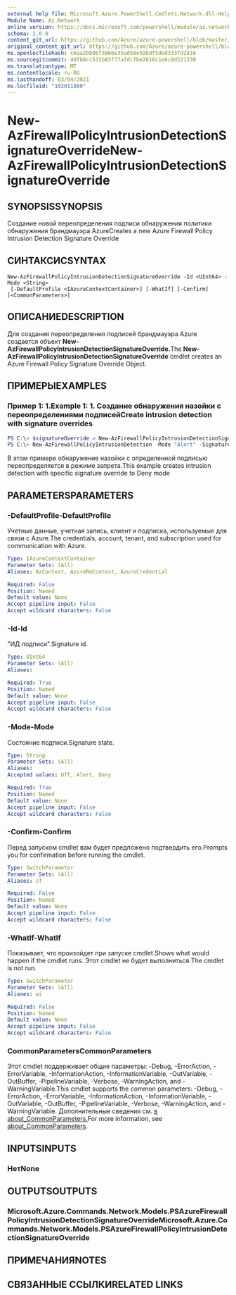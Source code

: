 ```yaml
---
external help file: Microsoft.Azure.PowerShell.Cmdlets.Network.dll-Help.xml
Module Name: Az.Network
online version: https://docs.microsoft.com/powershell/module/az.network/new-azfirewallpolicyintrusiondetectionsignatureoverride
schema: 2.0.0
content_git_url: https://github.com/Azure/azure-powershell/blob/master/src/Network/Network/help/New-AzFirewallPolicyIntrusionDetectionSignatureOverride.md
original_content_git_url: https://github.com/Azure/azure-powershell/blob/master/src/Network/Network/help/New-AzFirewallPolicyIntrusionDetectionSignatureOverride.md
ms.openlocfilehash: c6aa2bb9bf3866e35ad59e59bdf5ded333fd2816
ms.sourcegitcommit: 4dfb0cc533b83f77afdcfbe2618c1e6c8d221330
ms.translationtype: MT
ms.contentlocale: ru-RU
ms.lasthandoff: 03/04/2021
ms.locfileid: "102011880"
---
```

# <span data-ttu-id="2723f-101">New-AzFirewallPolicyIntrusionDetectionSignatureOverride</span><span class="sxs-lookup"><span data-stu-id="2723f-101">New-AzFirewallPolicyIntrusionDetectionSignatureOverride</span></span>

## <span data-ttu-id="2723f-102">SYNOPSIS</span><span class="sxs-lookup"><span data-stu-id="2723f-102">SYNOPSIS</span></span>
<span data-ttu-id="2723f-103">Создание новой переопределения подписи обнаружения политики обнаружения брандмауэра Azure</span><span class="sxs-lookup"><span data-stu-id="2723f-103">Creates a new Azure Firewall Policy Intrusion Detection Signature Override</span></span>

## <span data-ttu-id="2723f-104">СИНТАКСИС</span><span class="sxs-lookup"><span data-stu-id="2723f-104">SYNTAX</span></span>

```
New-AzFirewallPolicyIntrusionDetectionSignatureOverride -Id <UInt64> -Mode <String>
 [-DefaultProfile <IAzureContextContainer>] [-WhatIf] [-Confirm] [<CommonParameters>]
```

## <span data-ttu-id="2723f-105">ОПИСАНИЕ</span><span class="sxs-lookup"><span data-stu-id="2723f-105">DESCRIPTION</span></span>
<span data-ttu-id="2723f-106">Для создания переопределения подписей брандмауэра Azure создается объект **New-AzFirewallPolicyIntrusionDetectionSignatureOverride.**</span><span class="sxs-lookup"><span data-stu-id="2723f-106">The **New-AzFirewallPolicyIntrusionDetectionSignatureOverride** cmdlet creates an Azure Firewall Policy Signature Override Object.</span></span>

## <span data-ttu-id="2723f-107">ПРИМЕРЫ</span><span class="sxs-lookup"><span data-stu-id="2723f-107">EXAMPLES</span></span>

### <span data-ttu-id="2723f-108">Пример 1: 1.</span><span class="sxs-lookup"><span data-stu-id="2723f-108">Example 1: 1.</span></span> <span data-ttu-id="2723f-109">Создание обнаружения назойки с переопределениями подписей</span><span class="sxs-lookup"><span data-stu-id="2723f-109">Create intrusion detection with signature overrides</span></span>
```powershell
PS C:\> $signatureOverride = New-AzFirewallPolicyIntrusionDetectionSignatureOverride -Id "123456798" -Mode "Deny"
PS C:\> New-AzFirewallPolicyIntrusionDetection -Mode "Alert" -SignatureOverride $signatureOverride
```
<span data-ttu-id="2723f-110">В этом примере обнаружение назойки с определенной подписью переопределяется в режиме запрета.</span><span class="sxs-lookup"><span data-stu-id="2723f-110">This example creates intrusion detection with specific signature override to Deny mode</span></span>

## <span data-ttu-id="2723f-111">PARAMETERS</span><span class="sxs-lookup"><span data-stu-id="2723f-111">PARAMETERS</span></span>

### <span data-ttu-id="2723f-112">-DefaultProfile</span><span class="sxs-lookup"><span data-stu-id="2723f-112">-DefaultProfile</span></span>
<span data-ttu-id="2723f-113">Учетные данные, учетная запись, клиент и подписка, используемые для связи с Azure.</span><span class="sxs-lookup"><span data-stu-id="2723f-113">The credentials, account, tenant, and subscription used for communication with Azure.</span></span>

```yaml
Type: IAzureContextContainer
Parameter Sets: (All)
Aliases: AzContext, AzureRmContext, AzureCredential

Required: False
Position: Named
Default value: None
Accept pipeline input: False
Accept wildcard characters: False
```

### <span data-ttu-id="2723f-114">-Id</span><span class="sxs-lookup"><span data-stu-id="2723f-114">-Id</span></span>
<span data-ttu-id="2723f-115">"ИД подписи".</span><span class="sxs-lookup"><span data-stu-id="2723f-115">Signature id.</span></span>

```yaml
Type: UInt64
Parameter Sets: (All)
Aliases:

Required: True
Position: Named
Default value: None
Accept pipeline input: False
Accept wildcard characters: False
```

### <span data-ttu-id="2723f-116">-Mode</span><span class="sxs-lookup"><span data-stu-id="2723f-116">-Mode</span></span>
<span data-ttu-id="2723f-117">Состояние подписи.</span><span class="sxs-lookup"><span data-stu-id="2723f-117">Signature state.</span></span>

```yaml
Type: String
Parameter Sets: (All)
Aliases:
Accepted values: Off, Alert, Deny

Required: True
Position: Named
Default value: None
Accept pipeline input: False
Accept wildcard characters: False
```

### <span data-ttu-id="2723f-118">-Confirm</span><span class="sxs-lookup"><span data-stu-id="2723f-118">-Confirm</span></span>
<span data-ttu-id="2723f-119">Перед запуском cmdlet вам будет предложено подтвердить его.</span><span class="sxs-lookup"><span data-stu-id="2723f-119">Prompts you for confirmation before running the cmdlet.</span></span>

```yaml
Type: SwitchParameter
Parameter Sets: (All)
Aliases: cf

Required: False
Position: Named
Default value: None
Accept pipeline input: False
Accept wildcard characters: False
```

### <span data-ttu-id="2723f-120">-WhatIf</span><span class="sxs-lookup"><span data-stu-id="2723f-120">-WhatIf</span></span>
<span data-ttu-id="2723f-121">Показывает, что произойдет при запуске cmdlet.</span><span class="sxs-lookup"><span data-stu-id="2723f-121">Shows what would happen if the cmdlet runs.</span></span>
<span data-ttu-id="2723f-122">Этот cmdlet не будет выполниться.</span><span class="sxs-lookup"><span data-stu-id="2723f-122">The cmdlet is not run.</span></span>

```yaml
Type: SwitchParameter
Parameter Sets: (All)
Aliases: wi

Required: False
Position: Named
Default value: None
Accept pipeline input: False
Accept wildcard characters: False
```

### <span data-ttu-id="2723f-123">CommonParameters</span><span class="sxs-lookup"><span data-stu-id="2723f-123">CommonParameters</span></span>
<span data-ttu-id="2723f-124">Этот cmdlet поддерживает общие параметры: -Debug, -ErrorAction, -ErrorVariable, -InformationAction, -InformationVariable, -OutVariable, -OutBuffer, -PipelineVariable, -Verbose, -WarningAction, and -WarningVariable.</span><span class="sxs-lookup"><span data-stu-id="2723f-124">This cmdlet supports the common parameters: -Debug, -ErrorAction, -ErrorVariable, -InformationAction, -InformationVariable, -OutVariable, -OutBuffer, -PipelineVariable, -Verbose, -WarningAction, and -WarningVariable.</span></span> <span data-ttu-id="2723f-125">Дополнительные сведения см. [в about_CommonParameters.](http://go.microsoft.com/fwlink/?LinkID=113216)</span><span class="sxs-lookup"><span data-stu-id="2723f-125">For more information, see [about_CommonParameters](http://go.microsoft.com/fwlink/?LinkID=113216).</span></span>

## <span data-ttu-id="2723f-126">INPUTS</span><span class="sxs-lookup"><span data-stu-id="2723f-126">INPUTS</span></span>

### <span data-ttu-id="2723f-127">Нет</span><span class="sxs-lookup"><span data-stu-id="2723f-127">None</span></span>

## <span data-ttu-id="2723f-128">OUTPUTS</span><span class="sxs-lookup"><span data-stu-id="2723f-128">OUTPUTS</span></span>

### <span data-ttu-id="2723f-129">Microsoft.Azure.Commands.Network.Models.PSAzureFirewallPolicyIntrusionDetectionSignatureOverride</span><span class="sxs-lookup"><span data-stu-id="2723f-129">Microsoft.Azure.Commands.Network.Models.PSAzureFirewallPolicyIntrusionDetectionSignatureOverride</span></span>

## <span data-ttu-id="2723f-130">ПРИМЕЧАНИЯ</span><span class="sxs-lookup"><span data-stu-id="2723f-130">NOTES</span></span>

## <span data-ttu-id="2723f-131">СВЯЗАННЫЕ ССЫЛКИ</span><span class="sxs-lookup"><span data-stu-id="2723f-131">RELATED LINKS</span></span>
